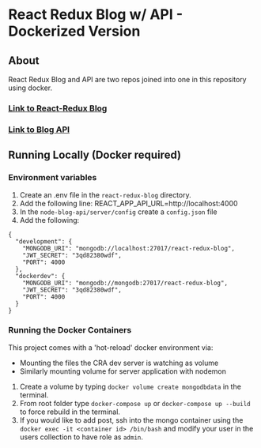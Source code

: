 # React Redux Blog w/ API - Dockerized Version

## About

React Redux Blog and API are two repos joined into one in this repository using docker.

### [Link to React-Redux Blog](https://github.com/adamokasha/react-redux-blog)

### [Link to Blog API](https://github.com/adamokasha/node-blog-api)

## Running Locally (Docker required)

### Environment variables

1. Create an .env file in the `react-redux-blog` directory.
2. Add the following line:
   REACT_APP_API_URL=http://localhost:4000
3. In the `node-blog-api/server/config` create a `config.json` file
4. Add the following:

```
{
  "development": {
    "MONGODB_URI": "mongodb://localhost:27017/react-redux-blog",
    "JWT_SECRET": "3qd82380wdf",
    "PORT": 4000
  },
  "dockerdev": {
    "MONGODB_URI": "mongodb://mongodb:27017/react-redux-blog",
    "JWT_SECRET": "3qd82380wdf",
    "PORT": 4000
  }
}
```

### Running the Docker Containers

This project comes with a 'hot-reload' docker environment via:

- Mounting the files the CRA dev server is watching as volume
- Similarly mounting volume for server application with nodemon

1. Create a volume by typing `docker volume create mongodbdata` in the terminal.
2. From root folder type `docker-compose up` or `docker-compose up --build` to force rebuild in the terminal.
3. If you would like to add post, ssh into the mongo container using the `docker exec -it <container id> /bin/bash` and modify your user in the users collection to have role as `admin`.
